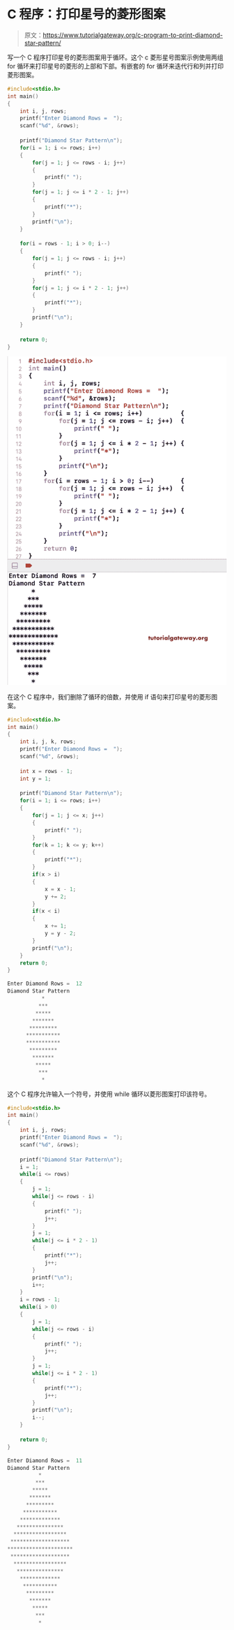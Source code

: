 # C 程序：打印星号的菱形图案

> 原文：<https://www.tutorialgateway.org/c-program-to-print-diamond-star-pattern/>

写一个 C 程序打印星号的菱形图案用于循环。这个 c 菱形星号图案示例使用两组 for 循环来打印星号的菱形的上部和下部。有嵌套的 for 循环来迭代行和列并打印菱形图案。

```c
#include<stdio.h>
int main()
{
 	int i, j, rows; 
 	printf("Enter Diamond Rows =  ");
 	scanf("%d", &rows);

    printf("Diamond Star Pattern\n");
	for(i = 1; i <= rows; i++)
	{
		for(j = 1; j <= rows - i; j++)
		{
			printf(" ");
		}
        for(j = 1; j <= i * 2 - 1; j++)
        {
            printf("*");
        }
		printf("\n");
	}

    for(i = rows - 1; i > 0; i--)
	{
		for(j = 1; j <= rows - i; j++)
		{
			printf(" ");
		}
        for(j = 1; j <= i * 2 - 1; j++)
        {
            printf("*");
        }
		printf("\n");
	}

 	return 0;
}
```

![C Program to Print Diamond Star Pattern 1](img/5b6e185e002ce1ec60d15aebd2334645.png)

在这个 C 程序中，我们删除了循环的倍数，并使用 if 语句来打印星号的菱形图案。

```c
#include<stdio.h>
int main()
{
 	int i, j, k, rows;
 	printf("Enter Diamond Rows =  ");
 	scanf("%d", &rows);

	int x = rows - 1;
    int y = 1;

    printf("Diamond Star Pattern\n");
	for(i = 1; i <= rows; i++)
	{
		for(j = 1; j <= x; j++)
		{
			printf(" ");
		}
        for(k = 1; k <= y; k++)
        {
            printf("*");
        }
		if(x > i)
		{
			x = x - 1;
			y += 2;
		}
		if(x < i)
		{
			x += 1;
			y = y - 2;
		}
		printf("\n");
	}
 	return 0;
}
```

```c
Enter Diamond Rows =  12
Diamond Star Pattern
           *
          ***
         *****
        *******
       *********
      ***********
      ***********
       *********
        *******
         *****
          ***
           *
```

这个 C 程序允许输入一个符号，并使用 while 循环以菱形图案打印该符号。

```c
#include<stdio.h>
int main()
{
 	int i, j, rows; 
 	printf("Enter Diamond Rows =  ");
 	scanf("%d", &rows);

    printf("Diamond Star Pattern\n");
	i = 1;
	while(i <= rows)
	{
		j = 1;
		while(j <= rows - i)
		{
			printf(" ");
			j++;
		}
		j = 1;
        while(j <= i * 2 - 1)
        {
            printf("*");
			j++;
        }
		printf("\n");
		i++;
	}
	i = rows - 1;
    while(i > 0)
	{
		j = 1;
		while(j <= rows - i)
		{
			printf(" ");
			j++;
		}
		j = 1;
        while(j <= i * 2 - 1)
        {
            printf("*");
			j++;
        }
		printf("\n");
		i--;
	}

 	return 0;
}
```

```c
Enter Diamond Rows =  11
Diamond Star Pattern
          *
         ***
        *****
       *******
      *********
     ***********
    *************
   ***************
  *****************
 *******************
*********************
 *******************
  *****************
   ***************
    *************
     ***********
      *********
       *******
        *****
         ***
          *
```